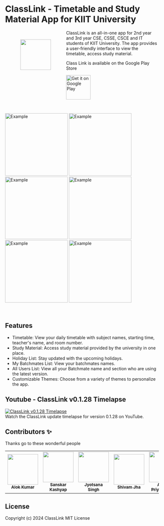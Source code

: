 # ClassLink - Timetable and Study Material App for KIIT University

<img src="https://i.imgur.com/dSgVux3.png" align="left"
width="100" hspace="50" vspace="30">

ClassLink is an all-in-one app for 2nd year and 3rd year CSE, CSSE, CSCE and IT students of KIIT University. The app provides a user-friendly interface to view the timetable, access study material.

<!-- <br/> -->

Class Link is available on the Google Play Store

<!-- prettier-ignore-start -->
<!-- markdownlint-disable -->

<p align="left">
<a href="https://play.google.com/store/apps/details?id=com.application.class_link">
    <img alt="Get it on Google Play"
        height="80"
        src="https://play.google.com/intl/en_us/badges/images/generic/en_badge_web_generic.png" />
</a></p>

<br>
<p>
<img width="205px" alt="Example" src="https://i.imgur.com/s6w1C9I.png"/>
<img width="205px" alt="Example" src="https://i.imgur.com/JBALFqg.png"/>
<img width="205px" alt="Example" src="https://i.imgur.com/bkOalBS.png"/>
<img width="205px" alt="Example" src="https://i.imgur.com/gyn1nzd.png"/>
<img width="205px" alt="Example" src="https://i.imgur.com/wvBswvI.png"/>
<img width="205px" alt="Example" src="https://i.imgur.com/azFXx1K.png"/>
</p>
<br>
<!-- markdownlint-restore -->
<!-- prettier-ignore-end -->

## Features

- Timetable: View your daily timetable with subject names, starting time, teacher's name, and room number.
- Study Material: Access study material provided by the university in one place.
- Holiday List: Stay updated with the upcoming holidays.
- My Batchmates List: View your batchmates names.
- All Users List: View all your Batchmate name and section who are using the latest version.
- Customizable Themes: Choose from a variety of themes to personalize the app.

## Youtube - ClassLink v0.1.28 Timelapse

[![ClassLink v0.1.28 Timelapse](https://img.youtube.com/vi/abc123/0.jpg)](https://youtu.be/On7oTSmKrIs)
</BR>
Watch the ClassLink update timelapse for version 0.1.28 on YouTube.

## Contributors ✨

Thanks go to these wonderful people

<!-- ALL-CONTRIBUTORS-LIST:START - Do not remove or modify this section -->
<!-- prettier-ignore-start -->
<!-- markdownlint-disable -->
<table>
  <tr>
    <td align="center"><a href="https://github.com/4-alok"><img src="https://avatars.githubusercontent.com/u/29683474?v=4" width="100px;" alt=""/><br /><sub><b>Alok Kumar</b></sub></a><br/>
    </td>
    <td align="center"><a href="https://github.com/SanskarKashyap"><img src="https://avatars.githubusercontent.com/u/72290416?v=4" width="100px;" alt=""/><br/><sub><b>Sanskar Kashyap</b></sub></a><br/>
    </td>
    <td align="center"><a href="https://github.com/jyotsana279"><img src="https://avatars.githubusercontent.com/u/73690777?v=4" width="100px;" alt=""/><br/><sub><b>Jyotsana Singh</b></sub></a><br/>
    </td>
    <td align="center"><a href="https://github.com/lzzy12"><img src="https://avatars.githubusercontent.com/u/26739338?v=4" width="100px;" alt=""/><br /><sub><b>Shivam Jha</b></sub></a><br/>
    </td>
    <td align="center"><a href="https://github.com/akarsh1108"><img src="https://avatars.githubusercontent.com/u/72339474?v=4" width="100px;" alt=""/><br/><sub><b>Akarsh Priyadarshan</b></sub></a><br/>
    </td>

    
  </tr>
  <!-- <tr>
    <td align="center"><a href="https://www.codimiracle.com"><img src="https://avatars2.githubusercontent.com/u/21952540?v=4?s=100" width="100px;" alt=""/><br /><sub><b>codimiracle</b></sub></a><br /><a href="https://github.com/all-contributors/all-contributors/commits?author=codimiracle" title="Documentation">📖</a></td>
    <td align="center"><a href="https://twitter.com/dance2die"><img src="https://avatars1.githubusercontent.com/u/8465237?v=4?s=100" width="100px;" alt=""/><br /><sub><b>Sung Kim</b></sub></a><br /><a href="#translation-dance2die" title="Translation">🌍</a> <a href="https://github.com/all-contributors/all-contributors/commits?author=dance2die" title="Documentation">📖</a></td>
  </tr> -->
</table>

<!-- markdownlint-restore -->
<!-- prettier-ignore-end -->

<!-- ALL-CONTRIBUTORS-LIST:END -->

## License

Copyright (c) 2024 ClassLink MIT License

<!-- This project follows the [all-contributors](https://allcontributors.org) specification.
Contributions of any kind are welcome!

This project is a starting point for a Flutter application.

A few resources to get you started if this is your first Flutter project:

- [Lab: Write your first Flutter app](https://flutter.dev/docs/get-started/codelab)
- [Cookbook: Useful Flutter samples](https://flutter.dev/docs/cookbook)

For help getting started with Flutter, view our
[online documentation](https://flutter.dev/docs), which offers tutorials,
samples, guidance on mobile development, and a full API reference. -->
